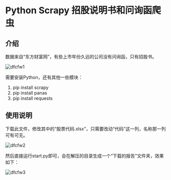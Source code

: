 # Python Scrapy 招股说明书和问询函爬虫

## 介绍

数据来自“东方财富网”，有些上市年份久远的公司没有问询函，只有招股书。

![dfcfw1](https://github.com/sqwqwqw1/IPO_crawler/blob/main/dfcfw1.png)

需要安装Python，还有其他一些模块：

1. pip install scrapy
2. pip install panas
3. pip install requests

## 使用说明

下载此文件，修改其中的“股票代码.xlsx”，只需要改动“代码”这一列，名称那一列可有可无。

![dfcfw2](https://github.com/sqwqwqw1/IPO_crawler/blob/main/dfcfw2.png)

然后直接运行start.py即可，会在解压的目录生成一个“下载的报告”文件夹，效果如下：

![dfcfw3](https://github.com/sqwqwqw1/IPO_crawler/blob/main/dfcfw3.png)

